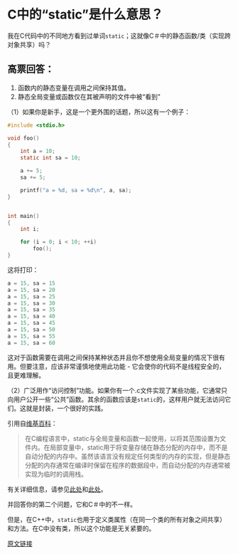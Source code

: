 # C中的“static”是什么意思？
我在C代码中的不同地方看到过单词`static`；这就像C＃中的静态函数/类（实现跨对象共享）吗？

## 高票回答：
1. 函数内的静态变量在调用之间保持其值。
2. 静态全局变量或函数仅在其被声明的文件中被“看到”

（1）如果你是新手，这是一个更外围的话题，所以这有一个例子：
```c
#include <stdio.h>

void foo()
{
    int a = 10;
    static int sa = 10;

    a += 5;
    sa += 5;

    printf("a = %d, sa = %d\n", a, sa);
}


int main()
{
    int i;

    for (i = 0; i < 10; ++i)
        foo();
}
```
这将打印：
```c
a = 15, sa = 15
a = 15, sa = 20
a = 15, sa = 25
a = 15, sa = 30
a = 15, sa = 35
a = 15, sa = 40
a = 15, sa = 45
a = 15, sa = 50
a = 15, sa = 55
a = 15, sa = 60
```
这对于函数需要在调用之间保持某种状态并且你不想使用全局变量的情况下很有用。但要注意，应该非常谨慎地使用此功能 - 它会使你的代码不是线程安全的，且更难理解。

（2）广泛用作“访问控制”功能。如果你有一个.c文件实现了某些功能，它通常只向用户公开一些“公共”函数。其余的函数应该是`static`的，这样用户就无法访问它们。这就是封装，一个很好的实践。

引用自[维基百科](https://en.wikipedia.org/wiki/Static_variable)：
>在C编程语言中，static与全局变量和函数一起使用，以将其范围设置为文件内。在局部变量中，static用于将变量存储在静态分配的内存中，而不是自动分配的内存中。虽然该语言没有规定任何类型的内存的实现，但是静态分配的内存通常在编译时保留在程序的数据段中，而自动分配的内存通常被实现为临时的调用栈。

有关详细信息，请参见[此处](http://os.camden.rutgers.edu/c_resources/c_manual/C/CONCEPT/storage_class.html)和[此处](http://os.camden.rutgers.edu/c_resources/c_manual/C/SYNTAX/static.htm)。

并回答你的第二个问题，它和C＃中的不一样。

但是，在C++中，`static`也用于定义类属性（在同一个类的所有对象之间共享）和方法。在C中没有类，所以这个功能是无关紧要的。

[原文链接](https://stackoverflow.com/questions/572547/what-does-static-mean-in-c)